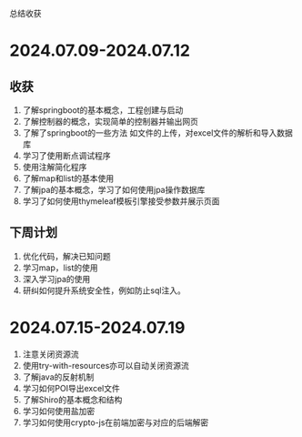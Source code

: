 总结收获

# 2024.07.09-2024.07.12

## 收获
1. 了解springboot的基本概念，工程创建与启动
2. 了解控制器的概念，实现简单的控制器并输出网页
3. 了解了springboot的一些方法
    如文件的上传，对excel文件的解析和导入数据库
4. 学习了使用断点调试程序
5. 使用注解简化程序
6. 了解map和list的基本使用
7. 了解jpa的基本概念，学习了如何使用jpa操作数据库
8. 学习了如何使用thymeleaf模板引擎接受参数并展示页面

## 下周计划
1. 优化代码，解决已知问题
2. 学习map，list的使用
3. 深入学习jpa的使用
4. 研纠如何提升系统安全性，例如防止sql注入。

# 2024.07.15-2024.07.19
1. 注意关闭资源流
2. 使用try-with-resources亦可以自动关闭资源流
3. 了解java的反射机制
4. 学习如何POI导出excel文件
5. 了解Shiro的基本概念和结构
6. 学习如何使用盐加密
7. 学习如何使用crypto-js在前端加密与对应的后端解密
